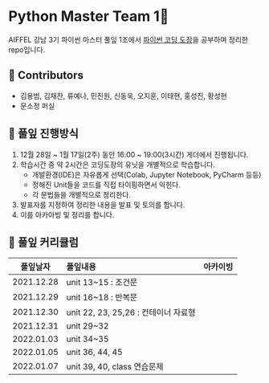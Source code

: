 # Python Master Team 1💜

AIFFEL 강남 3기 파이썬 마스터 풀잎 1조에서 [파이썬 코딩 도장](https://dojang.io/course/view.php?id=7)을 공부하며 정리한 repo입니다.

## 🐣 Contributors
- 김용범, 김재찬, 류예나, 민진원, 신동욱, 오지훈, 이태현, 홍성진, 황성현
- 문소정 퍼실

## 🐣 풀잎 진행방식
1. 12월 28일 ~ 1월 17일(2주) 동안 16:00 ~ 19:00(3시간) 게더에서 진행됩니다.
2. 학습시간 중 약 2시간은 코딩도장의 유닛을 개별적으로 학습합니다.
    - 개발환경(IDE)은 자유롭게 선택(Colab, Jupyter Notebook, PyCharm 등등)
    - 정해진 Unit들을 코드를 직접 타이핑하면서 익힌다.
    - 각 문법들을 개별적으로 정리한다.
3. 발표자를 지정하여 정리한 내용을 발표 및 토의를 합니다.
4. 이를 아카아빙 및 정리를 합니다.

## 🐣 풀잎 커리큘럼
|풀잎날자|풀잎내용|아카이빙|
|:------:|:-----|:-----|
|2021.12.28|unit 13~15 : 조건문||
|2021.12.29|unit 16~18 : 반복문||
|2021.12.30|unit 22, 23, 25,26 : 컨테이너 자료형||
|2021.12.31|unit 29~32||
|2022.01.03|unit 34~35||
|2022.01.05|unit 36, 44, 45||
|2022.01.07|unit 39, 40, class 연습문제||
